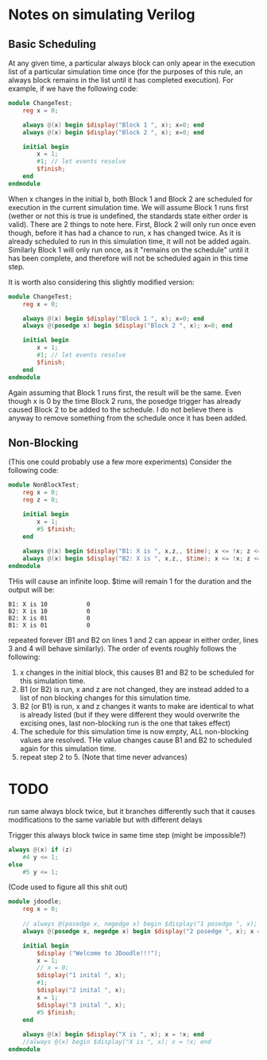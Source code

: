 # Notes on simulating Verilog

## Basic Scheduling 
At any given time, a particular always block can only apear in the execution list of a particular simulation time
once (for the purposes of this rule, an always block remains in the list until it has completed execution). 
For example, if we have the following code:
```verilog
module ChangeTest;
    reg x = 0;

    always @(x) begin $display("Block 1 ", x); x=0; end
    always @(x) begin $display("Block 2 ", x); x=0; end

    initial begin
        x = 1;
        #1; // let events resolve
        $finish;
    end 
endmodule
```
When x changes in the initial b, both Block 1 and Block 2 are scheduled for execution in the current simulation time. 
We will assume Block 1 runs first (wether or not this is true is undefined, the standards state either order is valid).
There are 2 things to note here. First, Block 2 will only run once even though, before it has had a chance to run, x has
changed twice. As it is already scheduled to run in this simulation time, it will not be added again. Similarly Block 1 will
only run once, as it "remains on the schedule" until it has been complete, and therefore will not be scheduled again in this
time step.

It is worth also considering this slightly modified version:
```verilog
module ChangeTest;
    reg x = 0;

    always @(x) begin $display("Block 1 ", x); x=0; end
    always @(posedge x) begin $display("Block 2 ", x); x=0; end

    initial begin
        x = 1;
        #1; // let events resolve
        $finish;
    end 
endmodule
```
Again assuming that Block 1 runs first, the result will be the same. Even though x is 0 by the time Block 2 runs, the
posedge trigger has already caused Block 2 to be added to the schedule. I do not believe there is anyway to remove something from
the schedule once it has been added.

## Non-Blocking
(This one could probably use a few more experiments)
Consider the following code:
```verilog
module NonBlockTest;
    reg x = 0;
    reg z = 0;

    initial begin
        x = 1;
        #5 $finish;
    end
    
    always @(x) begin $display("B1: X is ", x,z,, $time); x <= !x; z <= !z; end
    always @(x) begin $display("B2: X is ", x,z,, $time); x <= !x; z <= !z; end
endmodule
```
THis will cause an infinite loop. $time will remain 1 for the duration and 
the output will be:
```
B1: X is 10           0
B2: X is 10           0
B2: X is 01           0
B1: X is 01           0
```
repeated forever (B1 and B2 on lines 1 and 2 can appear in either order, lines 3 and 4 will behave similarly).
The order of events roughly follows the following:
 1. x changes in the initial block, this causes B1 and B2 to be scheduled for this simulation time.
 2. B1 (or B2) is run, x and z are not changed, they are instead added to a list of non blocking changes for this
    simulation time.
 3. B2 (or B1) is run, x and z changes it wants to make are identical to what is already listed (but if they were different
    they would overwrite the excising ones, last non-blocking run is the one that takes effect)
 4. The schedule for this simulation time is now empty, ALL non-blocking values are resolved. THe value changes
    cause B1 and B2 to scheduled again for this simulation time.
 5. repeat step 2 to 5. (Note that time never advances)

# TODO 
run same always block twice, but it branches differently such that it causes modifications to the same variable
but with different delays

Trigger this always block twice in same time step (might be impossible?)
```verilog
always @(x) if (z) 
    #4 y <= 1; 
else
    #5 y <= 1;
```


(Code used to figure all this shit out)
```verilog
module jdoodle;
    reg x = 0;
    
    // always @(posedge x, negedge x) begin $display("1 posedge ", x); x = 0; end
    always @(posedge x, negedge x) begin $display("2 posedge ", x); x = 0; end

    initial begin
        $display ("Welcome to JDoodle!!!");
        x = 1;
        // x = 0;
        $display("1 inital ", x);
        #1;
        $display("2 inital ", x);
        x = 1;
        $display("3 inital ", x);
        #5 $finish;
    end
    
    always @(x) begin $display("X is ", x); x = !x; end
    //always @(x) begin $display("X is ", x); x = !x; end
endmodule
```